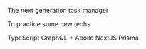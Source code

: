The next generation task manager

To practice some new techs

TypeScript
GraphQL + Apollo
NextJS
Prisma
